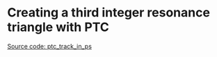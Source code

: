 # Creating a third integer resonance triangle with PTC

[Source code: ptc_track_in_ps](https://gitlab.cern.ch/eljohnso/acc-models-tls-eliott-fork/-/blob/EliottBranch/ps_extraction/east-fast-extraction/ptc_track_in_ps.ipynb)


